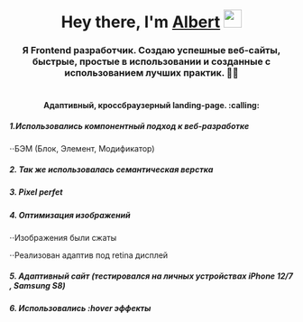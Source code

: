 <h1 align="center">Hey there, I'm <a href="#" target="_blank">Albert</a> 
<img src="https://github.com/blackcater/blackcater/raw/main/images/Hi.gif" height="32"/></h1>

<h3 align="center">Я Frontend разработчик. Cоздаю успешные веб-сайты, быстрые, простые в использовании и созданные с использованием лучших практик. 👍🏼
</h3>

<!-- # 𝕄𝕪 𝕡𝕠𝕣𝕥𝕗𝕠𝕝𝕚𝕠🛠 -->
#

<h4 align="center">Адаптивный, кроссбраузерный landing-page. :calling: 
</h4>

<h5> 1.Использовались компонентный подход к веб-разработке</h5> 
<p>⋅⋅БЭМ (Блок, Элемент, Модификатор)</p> 
<h5> 2. Так же использовалась семантическая верстка</h5>
<h5> 3. Pixel perfet </h5>
<h5> 4. Оптимизация изображений</h5>
<p>⋅⋅Изображения были сжаты</p>
<p>⋅⋅Реализован адаптив под retina дисплей</p>
<h5> 5. Адаптивный сайт (тестировался на личных устройствах iPhone 12/7 , Samsung S8)</h5>
<h5> 6. Использовались :hover эффекты</h5>
